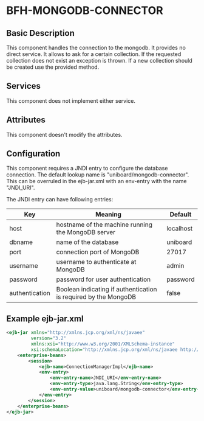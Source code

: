 # BFH-MONGODB-CONNECTOR

## Basic Description

This component handles the connection to the mongodb. It provides no direct service.
It allows to ask for a certain collection. If the requested collection does not exist
an exception is thrown. If a new collection should be created use the provided method.


## Services

This component does not implement either service. 

## Attributes

This component doesn't modify the attributes.

## Configuration

This component requires a JNDI entry to configure the database connection.
The default lookup name is "uniboard/mongodb-connector". This can be overruled in 
the ejb-jar.xml with an env-entry with the name "JNDI_URI".

The JNDI entry can have following entries:

| Key | Meaning | Default |
| ------------- | ----------- | ----------- |
| host | hostname of the machine running the MongoDB server | localhost |
| dbname | name of the database | uniboard |
| port | connection port of MongoDB | 27017 |
| username | username to authenticate at MongoDB | admin |
| password | password for user authentication | password |
| authentication | Boolean indicating if authentication is required by the MongoDB | false |

## Example ejb-jar.xml
```xml
<ejb-jar xmlns="http://xmlns.jcp.org/xml/ns/javaee"
		 version="3.2"
		 xmlns:xsi="http://www.w3.org/2001/XMLSchema-instance"
		 xsi:schemaLocation="http://xmlns.jcp.org/xml/ns/javaee http://xmlns.jcp.org/xml/ns/javaee/ejb-jar_3_2.xsd">
	<enterprise-beans>
		<session>
			<ejb-name>ConnectionManagerImpl</ejb-name>
			<env-entry>
				<env-entry-name>JNDI_URI</env-entry-name>
				<env-entry-type>java.lang.String</env-entry-type>
				<env-entry-value>uniboard/mongodb-connector</env-entry-value>
			</env-entry>
		</session>
	</enterprise-beans>
</ejb-jar>
```
